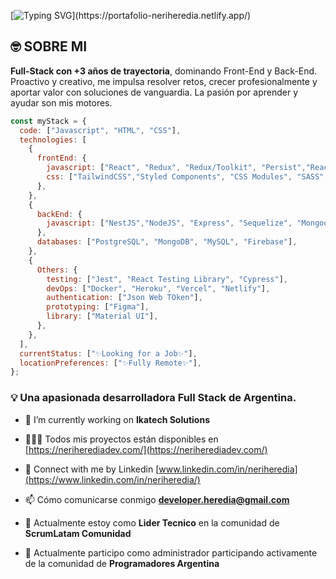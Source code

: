 [![Typing SVG](https://readme-typing-svg.herokuapp.com?color=%3397f4&size=40&vCenter=true&width=600&height=80&lines=Hola,+a+todos!!!+👋;Yo+soy+Neri+Heredia;Bienvenidos+a+mi+repo!)](https://portafolio-neriheredia.netlify.app/)

<h2><strong>🤓 SOBRE MI</strong></h2>
<p><strong>Full-Stack con +3 años de trayectoria</strong>, dominando Front-End y Back-End. Proactivo y creativo, me impulsa resolver retos, crecer profesionalmente y aportar valor con soluciones de vanguardia. La pasión por aprender y ayudar son mis motores.
</p>
  
```javascript
const myStack = {
  code: ["Javascript", "HTML", "CSS"],
  technologies: [
    {
      frontEnd: {
        javascript: ["React", "Redux", "Redux/Toolkit", "Persist","React Native", "GraphQL", "CubeJs", "Apollo Client", "NextJs"],
        css: ["TailwindCSS","Styled Components", "CSS Modules", "SASS", "Bootstrap"],
      },
    },
    {
      backEnd: {
        javascript: ["NestJS","NodeJS", "Express", "Sequelize", "Mongoose","Apollo Server"],
      },
      databases: ["PostgreSQL", "MongoDB", "MySQL", "Firebase"],
    },
    {
      Others: {
        testing: ["Jest", "React Testing Library", "Cypress"],
        devOps: ["Docker", "Heroku", "Vercel", "Netlify"],
        authentication: ["Json Web TOken"],
        prototyping: ["Figma"],
        library: ["Material UI"],
      },
    },
  ],
  currentStatus: ["✨Looking for a Job✨"],
  locationPreferences: ["✨Fully Remote✨"],
};
```

### 💡 Una apasionada desarrolladora Full Stack de Argentina.

- 🔭 I’m currently working on **Ikatech Solutions**

- 🧑🏻‍💻 Todos mis proyectos están disponibles en [https://neriherediadev.com/](https://neriherediadev.com/)

- 📝 Connect with me by Linkedin [www.linkedin.com/in/neriheredia](https://www.linkedin.com/in/neriheredia/)

- 📫 Cómo comunicarse conmigo **developer.heredia@gmail.com**

- 🔭 Actualmente estoy como <strong>Lider Tecnico</strong> en la comunidad de <strong>ScrumLatam Comunidad</strong>

- 🔭 Actualmente participo como administrador participando activamente de la comunidad de <strong>Programadores Argentina</strong>

